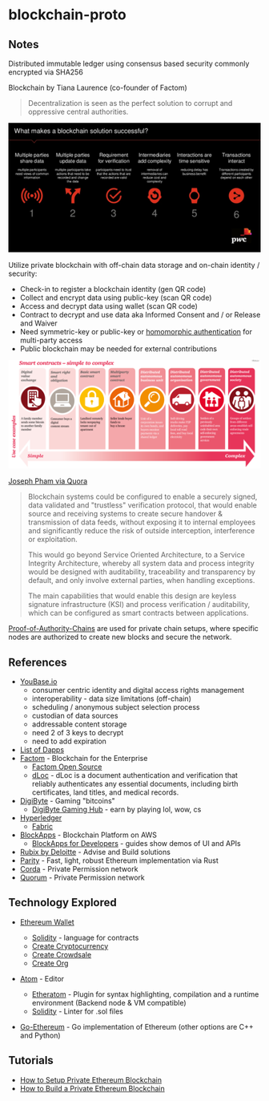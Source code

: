# blockchain-proto

## Notes
Distributed immutable ledger using consensus based security commonly encrypted via SHA256

Blockchain by Tiana Laurence (co-founder of Factom)
> Decentralization is seen as the perfect solution to corrupt and oppressive central authorities.

![Blockchain Principles](Blockchain-Principles.png)

Utilize private blockchain with off-chain data storage and on-chain identity / security:
* Check-in to register a blockchain identity (gen QR code)
* Collect and encrypt data using public-key (scan QR code)
* Access and decrypt data using wallet (scan QR code)
* Contract to decrypt and use data aka Informed Consent and / or Release and Waiver
* Need symmetric-key or public-key or [homomorphic authentication](https://www.infoq.com/articles/cloud-data-auditing) for multi-party access
* Public blockchain may be needed for external contributions

![Smart Contracts](Smart-Contracts.png)

[Joseph Pham via Quora](https://www.quora.com/How-will-Enterprise-Blockchain-change-the-way-future-enterprise-applications-are-architected)
> Blockchain systems could be configured to enable a securely signed, data validated and "trustless" verification protocol, that would enable source and receiving systems to create secure handover & transmission of data feeds, without exposing it to internal employees and significantly reduce the risk of outside interception, interference or exploitation.
>
> This would go beyond Service Oriented Architecture, to a Service Integrity Architecture, whereby all system data and process integrity would be designed with auditability, traceability and transparency by default, and only involve external parties, when handling exceptions.
>
> The main capabilities that would enable this design are keyless signature infrastructure (KSI) and process verification / auditability, which can be configured as smart contracts between applications.

[Proof-of-Authority-Chains](https://github.com/paritytech/parity/wiki/Proof-of-Authority-Chains) are used for private chain setups, where specific nodes are authorized to create new blocks and secure the network.

## References
* [YouBase.io](https://www.youbase.io/)
  * consumer centric identity and digital access rights management
  * interoperability - data size limitations (off-chain)
  * scheduling / anonymous subject selection process
  * custodian of data sources
  * addressable content storage
  * need 2 of 3 keys to decrypt
  * need to add expiration
* [List of Dapps](https://dapps.ethercasts.com/)
* [Factom](https://www.factom.com/) - Blockchain for the Enterprise
  * [Factom Open Source](https://github.com/FactomProject/factomd)
  * [dLoc](https://www.factom.com/products/dloc) - dLoc is a document authentication and verification that reliably authenticates any essential documents, including birth certificates, land titles, and medical records.
* [DigiByte](https://digibyte.co/) - Gaming "bitcoins"
  * [DigiByte Gaming Hub](http://www.digibytegaminghub.com/) - earn by playing lol, wow, cs
* [Hyperledger](https://www.hyperledger.org/)
  * [Fabric](http://hyperledger-fabric.readthedocs.io/en/latest/prereqs.html)
* [BlockApps](http://blockapps.net/) - Blockchain Platform on AWS
  * [BlockApps for Developers](http://developers.blockapps.net/) - guides show demos of UI and APIs
* [Rubix by Deloitte](http://rubixbydeloitte.com/) - Advise and Build solutions
* [Parity](https://github.com/paritytech/parity) - Fast, light, robust Ethereum implementation via Rust
* [Corda](https://github.com/corda/corda) - Private Permission network
* [Quorum](https://github.com/jpmorganchase/quorum) - Private Permission network

## Technology Explored
* [Ethereum Wallet](https://www.ethereum.org/)
  * [Solidity](https://solidity.readthedocs.io/en/develop/index.html) - language for contracts
  * [Create Cryptocurrency](https://www.ethereum.org/token)
  * [Create Crowdsale](https://www.ethereum.org/crowdsale)
  * [Create Org](https://www.ethereum.org/dao)

* [Atom](https://atom.io/) - Editor
  * [Etheratom](https://github.com/0mkara/etheratom) - Plugin for syntax highlighting, compilation and a runtime environment (Backend node & VM compatible)
  * [Solidity](https://atom.io/packages/linter-solidity) - Linter for .sol files

* [Go-Ethereum](https://github.com/ethereum/go-ethereum/) - Go implementation of Ethereum (other options are C++ and Python)

## Tutorials
* [How to Setup Private Ethereum Blockchain](https://medium.com/blockchain-education-network/use-geth-to-setup-your-own-private-ethereum-blockchain-86f1200e6d40)
* [How to Build a Private Ethereum Blockchain](https://media.consensys.net/how-to-build-a-private-ethereum-blockchain-fbf3904f337)
